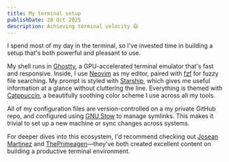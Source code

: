 ```yaml
---
title: My terminal setup
publishDate: 28 Oct 2025
description: Achieving terminal velocity 😆
---
```


I spend most of my day in the terminal, so I've invested time in building a setup that's both powerful and pleasant to use.

My shell runs in [Ghostty](https://ghostty.org/), a GPU-accelerated terminal emulator that's fast and responsive. Inside, I use [Neovim](https://neovim.io/) as my editor, paired with [fzf](https://github.com/junegunn/fzf) for fuzzy file searching. My prompt is styled with [Starship](https://starship.rs/), which gives me useful information at a glance without cluttering the line. Everything is themed with [Catppuccin](https://catppuccin.com/), a beautifully soothing color scheme I use across all my tools.

All of my configuration files are version-controlled on a my private GitHub repo, and configured using [GNU Stow](https://www.gnu.org/software/stow/) to manage symlinks. This makes it trivial to set up a new machine or sync changes across systems.

For deeper dives into this ecosystem, I'd recommend checking out [Josean Martinez](https://www.josean.com) and [ThePrimeagen](https://github.com/ThePrimeagen)—they've both created excellent content on building a productive terminal environment.
